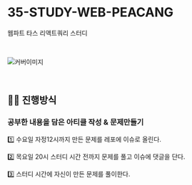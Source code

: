 # 35-STUDY-WEB-PEACANG
웹파트 타스 리액트쿼리 스터디

<br />

![커버이미지](https://github.com/user-attachments/assets/7541deae-8d5b-4c20-8e2f-fdff8eb5144e)

<br />
<h2>🧚‍♀️ 진행방식</h2>
<h3>공부한 내용을 담은 아티클 작성 & 문제만들기</h3

1️⃣ 수요일 자정12시까지 만든 문제를 레포에 이슈로 올린다.

2️⃣ 목요일 20시 스터디 시간 전까지 문제를 풀고 이슈에 댓글을 단다.

3️⃣ 스터디 시간에 자신이 만든 문제를 풀이한다.
